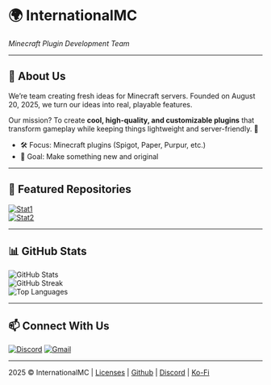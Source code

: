 # 🌍 InternationalMC

*Minecraft Plugin Development Team*

---

## 👋 About Us
We’re team creating fresh ideas for Minecraft servers. Founded on August 20, 2025, we turn our ideas into real, playable features.

Our mission? To create **cool, high-quality, and customizable plugins** that transform gameplay while keeping things lightweight and server-friendly. 🚀

- 🛠 Focus: Minecraft plugins (Spigot, Paper, Purpur, etc.)
- 🎯 Goal: Make something new and original

---

## 🌟 Featured Repositories
[![Stat1](https://github-readme-stats.vercel.app/api/pin/?username=InternationalMC&repo=Valentines&theme=tokyonight)](https://github.com/InternationalMC/Valentines)  
[![Stat2](https://github-readme-stats.vercel.app/api/pin/?username=InternationalMC&repo=Reviews&theme=tokyonight)](https://github.com/InternationalMC/Reviews)

---

## 📊 GitHub Stats
![GitHub Stats](https://github-readme-stats.vercel.app/api?username=InternationalMC&show_icons=true&theme=tokyonight&count_private=true)  
![GitHub Streak](https://github-readme-streak-stats.herokuapp.com/?user=InternationalMC&theme=tokyonight)  
![Top Languages](https://github-readme-stats.vercel.app/api/top-langs/?username=InternationalMC&layout=compact&theme=tokyonight)

---

## 📫 Connect With Us
[![Discord](https://img.shields.io/badge/Discord-5865F2?style=for-the-badge&logo=discord&logoColor=white)](https://internationalmc.pages.dev/discord)
[![Gmail](https://img.shields.io/badge/Gmail-D14836?style=for-the-badge&logo=gmail&logoColor=white)](mailto:internationalmc.dev@gmail.com)

---

2025 © InternationalMC | [Licenses](https://github.com/internationalmc/Licenses) | [Github](internationalmc.pages.dev/terms) | [Discord](https://internationalmc.pages.dev/discord) | [Ko-Fi](https://ko-fi.com/internationalmc)
